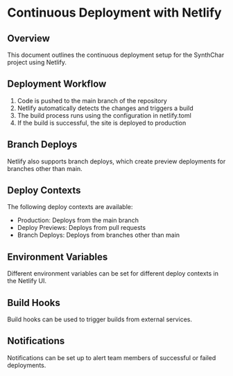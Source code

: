 # Continuous Deployment with Netlify

## Overview
This document outlines the continuous deployment setup for the SynthChar project using Netlify.

## Deployment Workflow
1. Code is pushed to the main branch of the repository
2. Netlify automatically detects the changes and triggers a build
3. The build process runs using the configuration in netlify.toml
4. If the build is successful, the site is deployed to production

## Branch Deploys
Netlify also supports branch deploys, which create preview deployments for branches other than main.

## Deploy Contexts
The following deploy contexts are available:

- Production: Deploys from the main branch
- Deploy Previews: Deploys from pull requests
- Branch Deploys: Deploys from branches other than main

## Environment Variables
Different environment variables can be set for different deploy contexts in the Netlify UI.

## Build Hooks
Build hooks can be used to trigger builds from external services.

## Notifications
Notifications can be set up to alert team members of successful or failed deployments.
